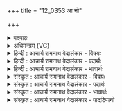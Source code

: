 +++
title = "12_0353 आ नो"

+++
<details><summary>पदपाठः</summary>

आ꣢। नः꣣। वयोवयश्शय꣢म्। व꣣योवयः। शय꣢म्। म꣣हा꣡न्त꣢म्। ग꣣ह्वरेष्ठा꣢म्। ग꣣ह्वरे। स्था꣢म्। म꣣हा꣡न्तं꣢। पू꣣र्विनेष्ठा꣢म्। पू꣣र्विने। स्था꣢म्। उ꣣ग्र꣢म्। व꣡चः꣢꣯। अ꣡प꣢꣯। अ꣣वधीः। ३५३।
</details>

<details><summary>अधिमन्त्रम् (VC)</summary>

- इन्द्रः
- वामदेवो गौतमः, शाकपूतो वा
- अनुष्टुप्
- गान्धारः
- ऐन्द्रं काण्डम्
</details>

<details><summary>हिन्दी : आचार्य रामनाथ वेदालंकार - विषयः</summary>

अगले मन्त्र में परमात्मा तथा जनसमाज के प्रति मनुष्य का कर्त्तव्य बताया गया है।
</details>

<details><summary>हिन्दी : आचार्य रामनाथ वेदालंकार - पदार्थः</summary>

पदार्थान्वयभाषाः -  हे मानव ! तू (नः) हम सबके (वयोवयःशयम्) अन्न-अन्न, आयु-आयु, प्राण-प्राण में विद्यमान, (महान्तम्) सर्वव्यापक होने से परिमाण में महान्, (गह्वरेष्ठाम्) हृदय-गुहा में प्रच्छन्न रूप से स्थित, (महान्तम्) गुणों में महान्, (पूर्विणेष्ठाम्) पूर्वजों से रचित भक्तिस्तोत्र, भक्तिकाव्य आदियों में वर्णित इन्द्र परमेश्वर को (आ) अध्यात्मयोग से प्राप्त कर, और (उग्रं वचः) ‘मारो-काटो-छेदो-भेदो’ इत्यादि हिंसा-उपद्रव से उत्पन्न होनेवाले ‘हाय, बड़ा कष्ट है, बड़ी सिर में पीड़ा है, कैसे जीवन धारण करें’ आदि रोग के प्रकोप से उत्पन्न होनेवाले, और ‘हाय भूखे हैं, प्यासे हैं, कोई भी हमें नहीं पूछता, अन्न का एक दाना मुख में डाल दो, पानी की एक बूँद से जीभ गीली कर दो’ इत्यादि भूख-प्यास से उत्पन्न होनेवाले उग्र वचनों को (अपावधीः) दूर कर ॥२॥ इस मन्त्र में ‘वयो-वयः’ में छेकानुप्रास तथा ‘महान्तं’ की आवृत्ति में लाटानुप्रास है ॥२॥
</details>

<details><summary>हिन्दी : आचार्य रामनाथ वेदालंकार - भावार्थः</summary>

भावार्थभाषाः -  मनुष्यों को चाहिए कि महामहिमाशाली जगदीश्वर की उपासना कर, उसका सर्वत्र प्रचार कर, जनजीवन से सब प्रकार के हाहाकार को समाप्त करके समाज, राष्ट्र और जगत् में शान्ति लायें ॥२॥
</details>

<details><summary>संस्कृत : आचार्य रामनाथ वेदालंकार - विषयः</summary>

अथ परमात्मानं जनसमाजं च प्रति मनुष्यस्य कर्त्तव्यमाह।
</details>

<details><summary>संस्कृत : आचार्य रामनाथ वेदालंकार - पदार्थः</summary>

पदार्थान्वयभाषाः -  हे मानव ! त्वम् (नः) अस्माकम् (वयोवयःशयम्) वयसि-वयसि, अन्ने-अन्ने, आयुषि-आयुषि, प्राणे-प्राणे वा शेते इति वयोवयःशयः तम्। वयस् इत्यन्ननाम। निघं० २।७। प्राणो वै वयः। ऐ० ब्रा० १।२८। सोपपदात् शीङ् धातोः ‘अधिकरणे शेतेः। अ० ३।२।१५’ इत्यच् प्रत्ययः। (महान्तम्) परिमाणेन विशालं, सर्वव्यापकत्वात्, (गह्वरेष्ठाम्) गह्वरे हृदयगुहायां निलीनः तिष्ठतीति गह्वरेष्ठाः तम्, (महान्तम्) गुणैर्विशालम्, (पूर्विणेष्ठाम्) पूर्वैः पूर्वजैः कृतानि भक्तिस्तोत्रकाव्यादीनि पूर्विणानि तेषु वर्ण्यतया तिष्ठतीति तम्। पूर्वैः कृतमिनयौ च। अ० ४।४।११३’ इति इन प्रत्ययः। इन्द्रं परमात्मानम् (आ) अध्यात्मयोगेन आप्नुहि। तथा चोपनिषद्वर्णः—तं दुर्दर्श गूढमनुप्रविष्टं गुहाहितं गह्वरेष्ठं पुराणम्। अध्यात्मयोगाधिगमेन देवं मत्वा धीरो हर्षशोकौ जहाति। कठ० उप० २।१२ इति। किं च (उग्रं वचः१) ‘मारय, काटय, छिन्धि, भिन्धि’ इत्यादिकं हिंसोपद्रवजन्यं, ‘हा महत् कष्टं, महती शिरोवेदना, कथं जीवितं धारयेम’ इत्यादिकं व्याधिप्रकोपजन्यं, ‘क्षुधिताः स्मः, पिपासिताः स्मः, न कोऽप्यस्मान् पृच्छति, अन्नकणमेकं मुखे पातय, पानीयबिन्दुना रसनामार्द्रय’ इत्यादिकं क्षुत्पिपासाजन्यम्, एवमादिकम् उग्रं वचनम् (अपावधीः) अपजहि ॥२॥२ अत्र ‘वयो-वयः’ इत्यत्र छेकः, ‘महान्तं’ इत्यस्यावृत्तौ च लाटानुप्रासः ॥२॥
</details>

<details><summary>संस्कृत : आचार्य रामनाथ वेदालंकार - भावार्थः</summary>

भावार्थभाषाः -  मनुष्यैर्महामहिमशालिनं जगदीश्वरमुपास्य सर्वत्र प्रचार्य जनजीवनात् सर्वप्रकारं हाहाकारं समाप्य समाजे राष्ट्रे जगति च शान्तिरानेया ॥२॥
</details>

<details><summary>संस्कृत : आचार्य रामनाथ वेदालंकार - पादटिप्पनी</summary>

टिप्पणी:   १. उग्रं क्षुत्पिपासानिमित्तेन भयङ्करं वचः अस्मदीयं वचनम्, ‘अशनायापिपासे ह त्वा उग्रं वचः’ इति श्रुतेः, अपावधीः अपजहि—इति सा०। २. भरतस्वामिमते अत्र रयिः पुत्रो वा प्रार्थ्यते—“आहर नः अस्मभ्यम् रयिमिति शेषः। (वयोवयःशयम्) वयसि अन्ने यौवनादिषु वा गतं प्राप्तम्। शयतेः शयः। सर्वान्नसाधकमिति वा सर्वावस्थासु अनुगतमिति वा। (महान्तम्) अपरिमितम्। (गह्वरेष्ठाम्) गह्वरे गुहायां तिष्ठतीति गह्वरेष्ठाः। आतो मनिन्क्वनिब्वनिपश्च (पा० ३।३।७४) इति चकारात् तिष्ठतेर्विट् प्रत्ययः—अनपह्वार्यमित्यर्थः। महान्तम् इति पुनर्वचनम् अर्थभूयस्त्वाय अत्यर्थं महान्तमिति। (पूर्विणेष्ठाम्) पूर्वसिद्धं पूर्विणम्। ‘गम्भीरेभिः पथिभिः पूर्विणेभिः’ (का० सं० १।६) इति निगमः। पूर्वेषु स्थितम् कुलक्रमागतमिति यावत्। पुत्रो वा अनया प्रार्थ्यते। वयोवयःशयमिति पूर्णायुषमित्युक्तं भवति। गह्वरेष्ठामिति रहस्येषु यज्ञेषु निष्ठितमिति। पूर्विणेष्ठामिति पुरातने मार्गे वेदात्मके निष्ठितमिति ॥ (उग्रं वचः) शत्रुभिरुद्गूर्णम् उद्यतं वचः अभिशंसनादिकम् (अपावधीः) अपजहि। ‘छन्दसि लुङ्लङ्लिटः’। पा० ३।४।६ इति लोडर्थे लुङ्” इति।
</details>